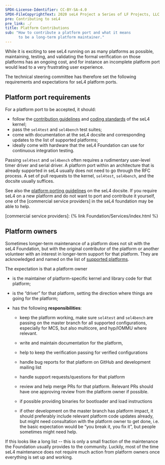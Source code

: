 ```yaml
---
SPDX-License-Identifier: CC-BY-SA-4.0
SPDX-FileCopyrightText: 2020 seL4 Project a Series of LF Projects, LLC.
pre: Contributing to seL4
pre_link: ./
title: Platform Contributions
sub: "How to contribute a platform port and what it means
      to be a long-term platform maintainer."
---
```


While it is exciting to see seL4 running on as many platforms as possible,
maintaining, testing, and validating the formal verification on those platforms
has an ongoing cost, and for instance an incomplete platform port would lead to
a very frustrating user experience.

The technical steering committee has therefore set the following requirements
and expectations for seL4 platform ports.

## Platform port requirements

For a platform port to be accepted, it should:

- follow the [contribution guidelines] and [coding standards] of the seL4 kernel;
- pass the `sel4test` and `sel4bench` test suites;
- come with documentation at the seL4 docsite and corresponding updates to the
  list of supported platforms;
- ideally come with hardware that the seL4 Foundation can use for continuous
  integration testing.

Passing `sel4test` and `sel4bench` often requires a rudimentary user-level timer
driver and serial driver. A platform port within an architecture that is already
supported in seL4 usually does not need to go through the RFC process. A set of
pull requests to the kernel, `sel4test`, `sel4bench`, and the docsite usually
suffices.

See also the [platform porting guidelines] on the seL4 docsite. If you require
seL4 on a new platform and do not want to port and contribute it yourself, one
of the [commercial service providers] in the seL4 foundation may be able to
help.

[contribution guidelines]: ./
[coding standards]: /todo.html
[platform porting guidelines]: https://docs.sel4.systems/projects/sel4/porting
[commercial service providers]: {% link Foundation/Services/index.html %}

## Platform owners

Sometimes longer-term maintenance of a platform does not sit with the seL4
Foundation, but with the original contributor of the platform or another
volunteer with an interest in longer-term support for that platform. They are
acknowledged and named on the list of [supported platforms].

The expectation is that a platform owner

- is the maintainer of platform-specific kernel and library code for that
  platform;

- is the “driver” for that platform, setting the direction where things are
  going for the platform;

- has the following **responsibilities**:

  - keep the platform working, make sure `sel4test` and `sel4bench` are passing
    on the master branch for all supported configurations, especially for MCS,
    but also multicore, and hyp/IOMMU where relevant.

  - write and maintain documentation for the platform,

  - help to keep the verification passing for verified configurations

  - handle bug reports for that platform on GitHub and development mailing list

  - handle support requests/questions for that platform

  - review and help merge PRs for that platform. Relevant PRs should have one
    approving review from the platform owner if possible.

  - if possible providing binaries for bootloader and load instructions

  - if other development on the master branch has platform impact, it should
    preferably include relevant platform code updates already, but might need
    consultation with the platform owner to get done, i.e. the basic expectation
    would be “you break it, you fix it”, but people sometimes might need help.

If this looks like a long list -- this is only a small fraction of the
maintenance the Foundation usually provides to the community. Luckily, most of
the time seL4 maintenance does not require much action from platform owners once
everything is set up and working.

[supported platforms]: https://docs.sel4.systems/Hardware/
